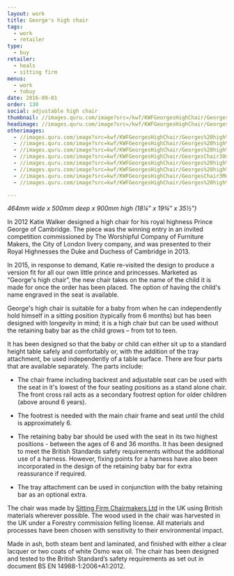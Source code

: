 ```yaml
---
layout: work
title: George's high chair
tags:
  - work
  - retailer
type:
  - buy
retailer:
  - heals
  - sitting firm
menus:
  - work
  - tobuy
date: 2016-09-01
order: 130
social: adjustable high chair
thumbnail: //images.quru.com/image?src=/kwf/KWFGeorgesHighChair/Georges%20high%20chair%20cover.jpg&top=0.13125&bottom=0.92813&width=175&height=175&fill=auto
headimage: //images.quru.com/image?src=/kwf/KWFGeorgesHighChair/Georges%20high%20chair%20cover.jpg&top=0.13125&bottom=0.92813&fill=auto
otherimages:
  - //images.quru.com/image?src=kwf/KWFGeorgesHighChair/Georges%20high%20chair%20table.jpg&bottom=0.95313&top=0.07813
  - //images.quru.com/image?src=kwf/KWFGeorgesHighChair/Georges%20high%20chair%20from%206%20months.jpg&top=0.12812
  - //images.quru.com/image?src=kwf/KWFGeorgesHighChair/Georges%20high%20chair%20from%2036%20months.jpg&top=0.05625&bottom=0.94688
  - //images.quru.com/image?src=kwf/KWFGeorgesHighChair/GeorgesChair30months.jpg
  - //images.quru.com/image?src=kwf/KWFGeorgesHighChair/Georges%20high%20chair%20aged%205.jpg&top=0.05938
  - //images.quru.com/image?src=kwf/KWFGeorgesHighChair/Georges%20high%20chair%20aged%209.jpg&top=0.05625&bottom=0.94375
  - //images.quru.com/image?src=kwf/KWFGeorgesHighChair/GeorgesChair3Models.jpg&top=0.05&bottom=0.95
  - //images.quru.com/image?src=kwf/KWFGeorgesHighChair/Georges%20high%20chair%20Manual.pdf.d/page-00011.png&bottom=0.775&top=0.13125&left=0.10823

---
```


_464mm wide x 500mm deep x 900mm high (18&frac14;” x  19&frac34;” x 35&frac12;”)_  

In 2012 Katie Walker designed a high chair for his royal highness Prince George of Cambridge. The piece was the winning entry in an invited competition commissioned by The Worshipful Company of Furniture Makers, the City of London livery company, and was presented to their Royal Highnesses the Duke and Duchess of Cambridge in 2013.

In 2015, in response to demand, Katie re-visited the design to produce a version fit for all our own little prince and princesses. Marketed as “George's high chair”, the new chair takes on the name of the child it is made for once the order has been placed. The option of having the child's name engraved in the seat is available.

George's high chair is suitable for a baby from when he can independently hold himself in a sitting position (typically from 6 months) but has been designed with longevity in mind; it is a high chair but can be used without the retaining baby bar as the child grows – from tot to teen.

It has been designed so that the baby or child can either sit up to a standard height table safely and comfortably or, with the addition of the tray attachment, be used independently of a table surface.
There are four parts that are available separately. The parts include:

* The chair frame including backrest and adjustable seat can be used with the seat in it's lowest of the four seating positions as a stand alone chair. The front cross rail acts as a secondary footrest option for older children (above around 6 years).

* The footrest is needed with the main chair frame and seat until the child is approximately 6.

* The retaining baby bar should be used with the seat in its two highest positions - between the ages of 6 and 36 months. It has been designed to meet the British Standards safety requirements without the additional use of a harness. However, fixing points for a harness have also been incorporated in the design of the retaining baby bar for extra reassurance if required.

* The tray attachment can be used in conjunction with the baby retaining bar as an optional extra.

The chair was made by [Sitting Firm Chairmakers Ltd][132b6906] in the UK using British materials wherever possible. The wood used in the chair was harvested in the UK under a Forestry commission felling license. All materials and processes have been chosen with sensitivity to their environmental impact.

  [132b6906]: /retailers/sittingfirm.html "Sitting Firm"

Made in ash, both steam bent and laminated, and finished with either a clear lacquer or two coats of white Osmo wax oil. The chair has been designed and tested to the British Standard’s safety requirements as set out in document BS EN 14988-1:2006+A1:2012.
